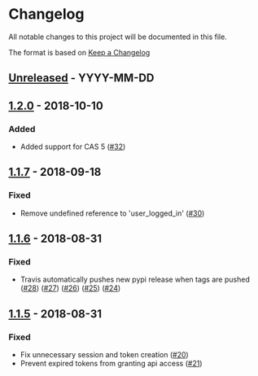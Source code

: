 # Changelog
All notable changes to this project will be documented in this file.

The format is based on [Keep a Changelog](http://keepachangelog.com/en/1.0.0/)

<!--
## [<exact release including patch>](<github compare url>) - <release date in YYYY-MM-DD>
### Added
  - <summary of new features>

### Changed
  - <for changes in existing functionality>

### Deprecated
  - <for soon-to-be removed features>

### Removed
  - <for now removed features>

### Fixed
  - <for any bug fixes>

### Security
  - <in case of vulnerabilities>
-->

## [Unreleased](https://github.com/cyverse/django-cyverse-auth/compare/1.2.0...HEAD) - YYYY-MM-DD
## [1.2.0](https://github.com/cyverse/django-cyverse-auth/compare/1.1.7...1.2.0) - 2018-10-10
### Added
  - Added support for CAS 5
    ([#32](https://github.com/cyverse/django-cyverse-auth/pull/32))

## [1.1.7](https://github.com/cyverse/django-cyverse-auth/compare/1.1.6...1.1.7) - 2018-09-18
### Fixed
  - Remove undefined reference to 'user_logged_in'
    ([#30](https://github.com/cyverse/django-cyverse-auth/pull/30))

## [1.1.6](https://github.com/cyverse/django-cyverse-auth/compare/1.1.5...1.1.6) - 2018-08-31
### Fixed
  - Travis automatically pushes new pypi release when tags are pushed
    ([#28](https://github.com/cyverse/django-cyverse-auth/pull/28))
    ([#27](https://github.com/cyverse/django-cyverse-auth/pull/27))
    ([#26](https://github.com/cyverse/django-cyverse-auth/pull/26))
    ([#25](https://github.com/cyverse/django-cyverse-auth/pull/25))
    ([#24](https://github.com/cyverse/django-cyverse-auth/pull/24))

## [1.1.5](https://github.com/cyverse/django-cyverse-auth/compare/1.1.4...1.1.5) - 2018-08-31
### Fixed
  - Fix unnecessary session and token creation
    ([#20](https://github.com/cyverse/django-cyverse-auth/pull/20))
  - Prevent expired tokens from granting api access
    ([#21](https://github.com/cyverse/django-cyverse-auth/pull/21))
